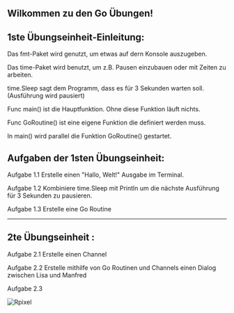 Wilkommen zu den Go Übungen!  
----

1ste Übungseinheit-Einleitung:
----
Das fmt-Paket wird genutzt, um etwas auf dern Konsole auszugeben.

Das time-Paket wird benutzt, um z.B. Pausen einzubauen oder mit Zeiten zu arbeiten.

time.Sleep sagt dem Programm, dass es für 3 Sekunden warten soll. (Ausführung wird pausiert)

Func main() ist die Hauptfunktion. Ohne diese Funktion läuft nichts.

Func GoRoutine() ist eine eigene Funktion die definiert werden muss.

In main() wird parallel die Funktion GoRoutine() gestartet.

Aufgaben der 1sten Übungseinheit:
----
Aufgabe 1.1 Erstelle einen "Hallo, Welt!" Ausgabe im Terminal.

Aufgabe 1.2 Kombiniere time.Sleep mit Println um die nächste Ausführung für 3 Sekunden zu pausieren.

Aufgabe 1.3 Erstelle eine Go Routine

------------------------------------------------------------------------------

2te Übungseinheit :
---
Aufgabe 2.1 Erstelle einen Channel

Aufgabe 2.2 Erstelle mithilfe von Go Routinen und Channels einen Dialog zwischen Lisa und Manfred

Aufgabe 2.3


![Rpixel](https://github.com/user-attachments/assets/934acc6e-1eff-4df1-bbbc-ff4c40c7ed49)


